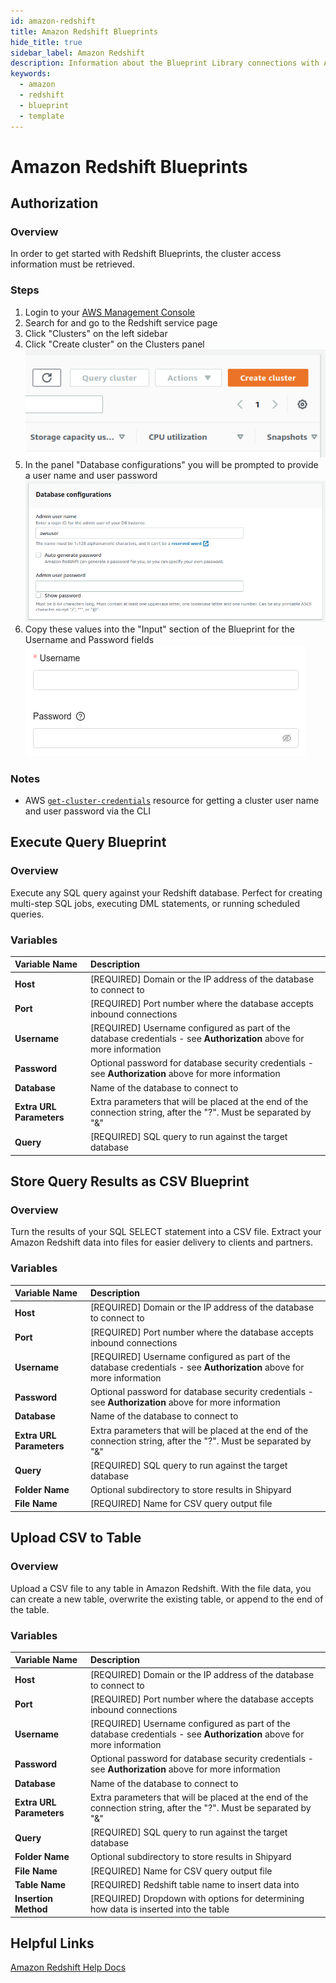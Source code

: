 ```yaml
---
id: amazon-redshift
title: Amazon Redshift Blueprints
hide_title: true
sidebar_label: Amazon Redshift
description: Information about the Blueprint Library connections with Amazon Redshift.
keywords:
  - amazon
  - redshift
  - blueprint
  - template
---
```


# Amazon Redshift Blueprints

## Authorization

### Overview

In order to get started with Redshift Blueprints, the cluster access information must be retrieved.

### Steps

1. Login to your [AWS Management Console](https://aws.amazon.com/console/)  
2. Search for and go to the Redshift service page  
3. Click "Clusters" on the left sidebar  
4. Click "Create cluster" on the Clusters panel  
	![Create cluster button](../.gitbook/assets/create-cluster-button.png)   
5. In the panel "Database configurations" you will be prompted to provide a user name and user password  
	![Redshift database configurations](../.gitbook/assets/redshift-database-configurations.png)  
6. Copy these values into the "Input" section of the Blueprint for the Username and Password fields  
	![Redshift Blueprint credentials inputs](../.gitbook/assets/redshift-blueprint-username-password-input.png)  

### Notes

- AWS [`get-cluster-credentials`](https://docs.aws.amazon.com/cli/latest/reference/redshift/get-cluster-credentials.html) resource for getting a cluster user name and user password via the CLI

## Execute Query Blueprint

### Overview

Execute any SQL query against your Redshift database. Perfect for creating multi-step SQL jobs, executing DML statements, or running scheduled queries.

### Variables

| Variable Name | Description |
|:---|:---|
| **Host** | [REQUIRED] Domain or the IP address of the database to connect to |
| **Port** | [REQUIRED] Port number where the database accepts inbound connections |
| **Username** | [REQUIRED] Username configured as part of the database credentials - see **Authorization** above for more information |
| **Password** | Optional password for database security credentials - see **Authorization** above for more information |
| **Database** | Name of the database to connect to |
| **Extra URL Parameters** | Extra parameters that will be placed at the end of the connection string, after the "?". Must be separated by "&" |
| **Query** | [REQUIRED] SQL query to run against the target database |

## Store Query Results as CSV Blueprint

### Overview

Turn the results of your SQL SELECT statement into a CSV file. Extract your Amazon Redshift data into files for easier delivery to clients and partners.

### Variables

| Variable Name | Description |
|:---|:---|
| **Host** | [REQUIRED] Domain or the IP address of the database to connect to |
| **Port** | [REQUIRED] Port number where the database accepts inbound connections |
| **Username** | [REQUIRED] Username configured as part of the database credentials - see **Authorization** above for more information |
| **Password** | Optional password for database security credentials - see **Authorization** above for more information |
| **Database** | Name of the database to connect to |
| **Extra URL Parameters** | Extra parameters that will be placed at the end of the connection string, after the "?". Must be separated by "&" |
| **Query** | [REQUIRED] SQL query to run against the target database |
| **Folder Name** | Optional subdirectory to store results in Shipyard |
| **File Name** | [REQUIRED] Name for CSV query output file |

## Upload CSV to Table

### Overview

Upload a CSV file to any table in Amazon Redshift. With the file data, you can create a new table, overwrite the existing table, or append to the end of the table.

### Variables

| Variable Name | Description |
|:---|:---|
| **Host** | [REQUIRED] Domain or the IP address of the database to connect to |
| **Port** | [REQUIRED] Port number where the database accepts inbound connections |
| **Username** | [REQUIRED] Username configured as part of the database credentials - see **Authorization** above for more information |
| **Password** | Optional password for database security credentials - see **Authorization** above for more information |
| **Database** | Name of the database to connect to |
| **Extra URL Parameters** | Extra parameters that will be placed at the end of the connection string, after the "?". Must be separated by "&" |
| **Query** | [REQUIRED] SQL query to run against the target database |
| **Folder Name** | Optional subdirectory to store results in Shipyard |
| **File Name** | [REQUIRED] Name for CSV query output file |
| **Table Name** | [REQUIRED] Redshift table name to insert data into |
| **Insertion Method** | [REQUIRED] Dropdown with options for determining how data is inserted into the table |

## Helpful Links

[Amazon Redshift Help Docs](https://docs.aws.amazon.com/redshift/)
